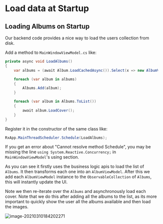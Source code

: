 # Load data at Startup

## Loading Albums on Startup <a id="loading-albums-on-startup"></a>

Our backend code provides a nice way to load the users collection from disk.

Add a method to `MainWindowViewModel.cs` like:

```csharp
private async void LoadAlbums()
{
    var albums = (await Album.LoadCachedAsync()).Select(x => new AlbumViewModel(x));

    foreach (var album in albums)
    {
        Albums.Add(album);
    }

    foreach (var album in Albums.ToList())
    {
        await album.LoadCover();
    }
}
```

Register it in the constructor of the same class like:

```csharp
RxApp.MainThreadScheduler.Schedule(LoadAlbums);
```

If you get an error about "Cannot resolve method Schedule", you may be missing the line `using System.Reactive.Concurrency;` in `MainWindowViewModel`'s using section.

As you can see it firstly uses the business logic apis to load the list of `Albums`. It then transforms each one into an `AlbumViewModel`. After this we add each `AlbumViewModel` instance to the `ObservableCollection` of `Albums`, this will instantly update the UI.

Note we then re-iterate over the `Albums` and asynchronously load each cover. Note that we do this after adding all the albums to the list, as its more important to quickly show the user all the albums available and then load the images.

![image-20210310184202271](https://avaloniaui.net/docs/advanced-tutorial/images/image-20210310184202271.png)

